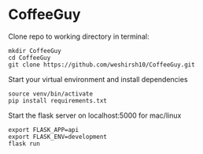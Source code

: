 # CoffeeGuy

Clone repo to working directory in terminal:
````
mkdir CoffeeGuy
cd CoffeeGuy
git clone https://github.com/weshirsh10/CoffeeGuy.git
````

Start your virtual environment and install dependencies
```
source venv/bin/activate
pip install requirements.txt
```

Start the flask server on localhost:5000 for mac/linux
```
export FLASK_APP=api
export FLASK_ENV=development
flask run
```

